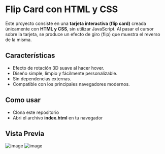 # Flip Card con HTML y CSS

Este proyecto consiste en una **tarjeta interactiva (flip card)** creada únicamente con **HTML y CSS**, sin utilizar JavaScript. Al pasar el cursor sobre la tarjeta, se produce un efecto de giro (flip) que muestra el reverso de la misma.

## Características

- Efecto de rotación 3D suave al hacer hover.
- Diseño simple, limpio y fácilmente personalizable.
- Sin dependencias externas.
- Compatible con los principales navegadores modernos.

## Como usar
- Clona este repositorio
- Abri el archivo **index.html** en tu navegador

## Vista Previa
![image](https://github.com/user-attachments/assets/9be9bd4b-79f1-45ea-a547-a916911695fd)
![image](https://github.com/user-attachments/assets/fa107579-aa46-444d-b467-7d60b4275e08)

